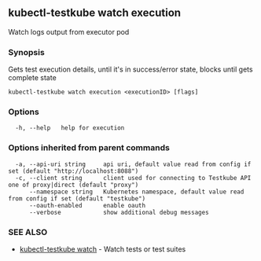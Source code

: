 ## kubectl-testkube watch execution

Watch logs output from executor pod

### Synopsis

Gets test execution details, until it's in success/error state, blocks until gets complete state

```
kubectl-testkube watch execution <executionID> [flags]
```

### Options

```
  -h, --help   help for execution
```

### Options inherited from parent commands

```
  -a, --api-uri string     api uri, default value read from config if set (default "http://localhost:8088")
  -c, --client string      client used for connecting to Testkube API one of proxy|direct (default "proxy")
      --namespace string   Kubernetes namespace, default value read from config if set (default "testkube")
      --oauth-enabled      enable oauth
      --verbose            show additional debug messages
```

### SEE ALSO

* [kubectl-testkube watch](kubectl-testkube_watch.md)	 - Watch tests or test suites

